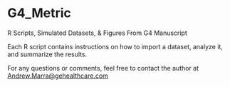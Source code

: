 # G4_Metric
R Scripts, Simulated Datasets, &amp; Figures From G4 Manuscript

Each R script contains instructions on how to import a dataset, analyze it, and summarize the results.

For any questions or comments, feel free to contact the author at Andrew.Marra@gehealthcare.com 
